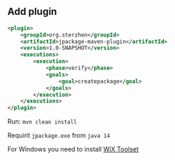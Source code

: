Add plugin
-----
```xml
<plugin>
    <groupId>org.sterzhen</groupId>
    <artifactId>jpackage-maven-plugin</artifactId>
    <version>1.0-SNAPSHOT</version>
    <executions>
        <execution>
            <phase>verify</phase>
            <goals>
                <goal>createpackage</goal>
            </goals>
        </execution>
    </executions>
</plugin>
```

Run: 
`mvn clean install `

Requirit `jpackage.exe` from `java 14`

For Windows you need to install [WiX Toolset](https://wixtoolset.org/)

